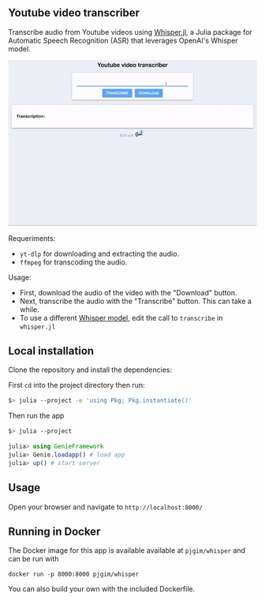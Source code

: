## Youtube video transcriber

Transcribe audio from Youtube videos using [Whisper.jl](https://github.com/aviks/Whisper.jl), a Julia package for Automatic Speech Recognition (ASR) that leverages OpenAI's Whisper model.

![preview](preview2.gif)

Requeriments:
- `yt-dlp` for downloading and extracting the audio.
- `ffmpeg` for transcoding the audio.

Usage:
- First, download the audio of the video with the "Download" button.
- Next, transcribe the audio with the "Transcribe" button. This can take a while.
- To use a different [Whisper model](https://github.com/aviks/Whisper.jl), edit the call to `transcribe` in `whisper.jl`

## Local installation

Clone the repository and install the dependencies:

First `cd` into the project directory then run:

```bash
$> julia --project -e 'using Pkg; Pkg.instantiate()'
```

Then run the app

```bash
$> julia --project
```

```julia
julia> using GenieFramework
julia> Genie.loadapp() # load app
julia> up() # start server
```

## Usage

Open your browser and navigate to `http://localhost:8000/`

## Running in Docker

The Docker image for this app is available available at `pjgim/whisper` and can be run with

```
docker run -p 8000:8000 pjgim/whisper
```

You can also build your own with the included Dockerfile.


